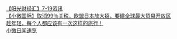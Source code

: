   
[【阳光财经汇】7-19资讯](http://www.dianyue.me/archives/777/ye0kh0wtl3105l8l/)  
[【小微国际】取消99％关税，欧盟日本放大招，要建全球最大贸易开放区](http://www.dianyue.me/archives/240/aizkq18rroa8uep1/)  
[趁年轻，每个人都应该有一次这样的旅行！](http://www.dianyue.me/archives/669/k5qlv36qq73k14zb/)  
[小微日闻速览](http://www.dianyue.me/archives/235/rciffx4jhnaozd4h/)
